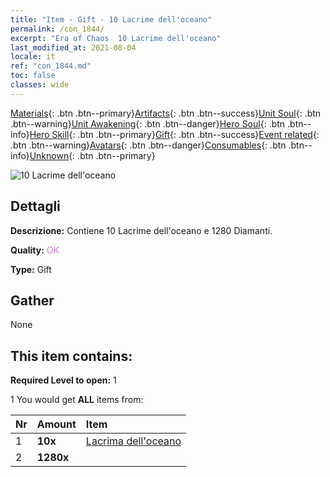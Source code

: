 ```yaml
---
title: "Item - Gift - 10 Lacrime dell'oceano"
permalink: /con_1844/
excerpt: "Era of Chaos  10 Lacrime dell'oceano"
last_modified_at: 2021-08-04
locale: it
ref: "con_1844.md"
toc: false
classes: wide
---
```

 [Materials](/ItemsIT/){: .btn .btn--primary}[Artifacts](/ItemsIT/Artifacts/){: .btn .btn--success}[Unit Soul](/ItemsIT/UnitSoul/){: .btn .btn--warning}[Unit Awakening](/ItemsIT/UnitAwakening/){: .btn .btn--danger}[Hero Soul](/ItemsIT/HeroSoul/){: .btn .btn--info}[Hero Skill](/ItemsIT/HeroSkill/){: .btn .btn--primary}[Gift](/ItemsIT/Gift/){: .btn .btn--success}[Event related](/ItemsIT/Events/){: .btn .btn--warning}[Avatars](/ItemsIT/Avatars/){: .btn .btn--danger}[Consumables](/ItemsIT/Consumables/){: .btn .btn--info}[Unknown](/ItemsIT/Unknown/){: .btn .btn--primary}

 ![10 Lacrime dell'oceano](/images/t/i_907466.png)

## Dettagli
 **Descrizione:** Contiene 10 Lacrime dell'oceano e 1280 Diamanti.

 **Quality:** <span style="color: #DA70D6">OK</span>

 **Type:** Gift

## Gather

  None

## This item contains:

 **Required Level to open:** 1

 1 You would get **ALL** items  from:

  | Nr | Amount |     Item    |
  |:---|:-------|:------------|
  | 1 |  **10x** | [Lacrima dell'oceano](/ItemsIT/con_955/) |  | 
  | 2 |  **1280x** | <i class="fas fa-gem"/> |  | 
